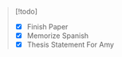 > [!todo]
> - [x] Finish Paper
> - [x] Memorize Spanish
> - [x] Thesis Statement For Amy











